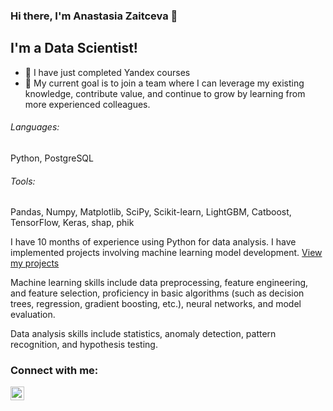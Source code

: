 ### Hi there, I'm Anastasia Zaitceva 👋

## I'm a Data Scientist!
- 🔭 I have just completed Yandex courses
- 🥅 My current goal is to join a team where I can leverage my existing knowledge, contribute value, and continue to grow by learning from more experienced colleagues.

###### Languages:
Python, PostgreSQL

###### Tools: 
Pandas, Numpy, Matplotlib, SciPy, Scikit-learn, LightGBM, Catboost, TensorFlow, Keras, shap, phik

I have 10 months of experience using Python for data analysis. I have implemented projects involving machine learning model development. [View my projects](https://github.com/AnastasiaZaitceva/Portfolio)

Machine learning skills include data preprocessing, feature engineering, and feature selection, proficiency in basic algorithms (such as decision trees, regression, gradient boosting, etc.), neural networks, and model evaluation.

Data analysis skills include statistics, anomaly detection, pattern recognition, and hypothesis testing.

### Connect with me: 
[<img align="left" alt="Zaitseva_AA | Telegram" width="22px" src="https://cdn.jsdelivr.net/npm/simple-icons@v3/icons/telegram.svg" />](https://t.me/Zaitseva_AA)





